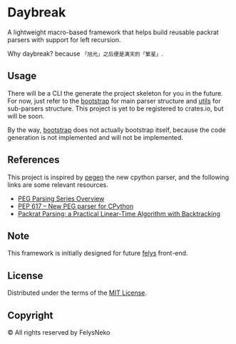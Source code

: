 # Daybreak

A lightweight macro-based framework that helps build reusable packrat parsers with support for left recursion.

Why daybreak? because `「旭光」之后便是满天的「繁星」`.

## Usage

There will be a CLI the generate the project skeleton for you in the future. For now, just refer to the [bootstrap](bootstrap) for main parser structure and [utils](utils) for sub-parsers structure. This project is yet to be registered to crates.io, but will be soon.

By the way, [bootstrap](bootstrap) does not actually bootstrap itself, because the code generation is not implemented and will not be implemented.

## References

This project is inspired by [pegen](https://github.com/python/cpython/tree/main/Tools/peg_generator) the new cpython parser, and the following links are some relevant resources.

- [PEG Parsing Series Overview](https://medium.com/@gvanrossum_83706/peg-parsing-series-de5d41b2ed60)
- [PEP 617 – New PEG parser for CPython](https://peps.python.org/pep-0617/)
- [Packrat Parsing: a Practical Linear-Time Algorithm with Backtracking](https://pdos.csail.mit.edu/~baford/packrat/thesis/thesis.pdf)

## Note

This framework is initially designed for future [felys](https://github.com/felys-lang/felys) front-end.

## License

Distributed under the terms of the [MIT License](LICENSE).

## Copyright

© All rights reserved by FelysNeko
